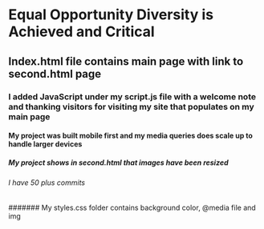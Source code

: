 # Equal Opportunity Diversity is Achieved and Critical

## Index.html file contains main page with link to second.html page

### I added JavaScript under my script.js file with a welcome note and thanking visitors for visiting my site that populates on my main page

#### My project was built mobile first and my media queries does scale up to handle larger devices

##### My project shows in second.html that images have been resized

###### I have 50 plus commits

####### My styles.css folder contains background color, @media file and img
